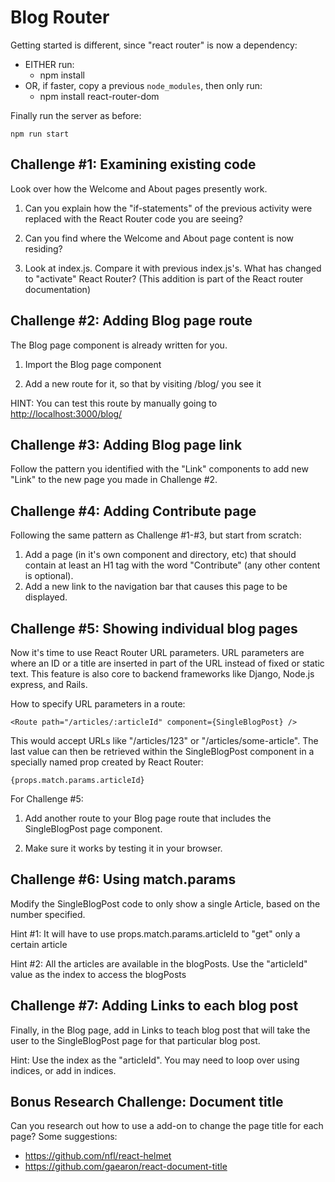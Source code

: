 # Blog Router

Getting started is different, since "react router" is now a dependency:

- EITHER run:
  - npm install
- OR, if faster, copy a previous `node_modules`, then only run:
  - npm install react-router-dom


Finally run the server as before:

    npm run start



Challenge #1: Examining existing code
------------------------------------------------------------------

Look over how the Welcome and About pages presently work.

1. Can you explain how the "if-statements" of the previous activity were
replaced with the React Router code you are seeing?

2. Can you find where the Welcome and About page content is now residing?

3. Look at index.js. Compare it with previous index.js's. What has changed to
"activate" React Router? (This addition is part of the React router
documentation)



Challenge #2: Adding Blog page route
------------------------------------------------------------------

The Blog page component is already written for you.

1. Import the Blog page component

2. Add a new route for it, so that by visiting /blog/ you see it

HINT: You can test this route by manually going to <http://localhost:3000/blog/>



Challenge #3: Adding Blog page link
------------------------------------------------------------------

Follow the pattern you identified with the "Link" components to add new "Link"
to the new page you made in Challenge #2.




Challenge #4: Adding Contribute page
------------------------------------------------------------------

Following the same pattern as Challenge #1-#3, but start from scratch:

1. Add a page (in it's own component and directory, etc) that should contain at
least an H1 tag with the word "Contribute" (any other content is optional).
2. Add a new link to the navigation bar that causes this page to be displayed.



Challenge #5: Showing individual blog pages
------------------------------------------------------------------

Now it's time to use React Router URL parameters. URL parameters are where an
ID or a title are inserted in part of the URL instead of fixed or static text.
This feature is also core to backend frameworks like Django, Node.js express,
and Rails.

How to specify URL parameters in a route:

    <Route path="/articles/:articleId" component={SingleBlogPost} />

This would accept URLs like "/articles/123" or "/articles/some-article". The
last value can then be retrieved within the SingleBlogPost component in a
specially named prop created by React Router:

    {props.match.params.articleId}

For Challenge #5:

1. Add another route to your Blog page route that includes the SingleBlogPost
page component.

2. Make sure it works by testing it in your browser.


Challenge #6: Using match.params
------------------------------------------------------------------

Modify the SingleBlogPost code to only show a single Article, based on the
number specified.

Hint #1: It will have to use props.match.params.articleId to "get" only a
certain article

Hint #2: All the articles are available in the blogPosts. Use the "articleId"
value as the index to access the blogPosts



Challenge #7: Adding Links to each blog post
------------------------------------------------------------------

Finally, in the Blog page, add in Links to teach blog post that will take the
user to the SingleBlogPost page for that particular blog post.


Hint: Use the index as the "articleId". You may need to loop over using
indices, or add in indices.



Bonus Research Challenge: Document title
------------------------------------------------------------------

Can you research out how to use a add-on to change the page title for each
page? Some suggestions:

- <https://github.com/nfl/react-helmet>
- <https://github.com/gaearon/react-document-title>

